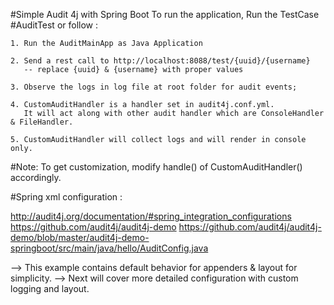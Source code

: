 #Simple Audit 4j with Spring Boot
To run the application, Run the TestCase #AuditTest or follow :

    1. Run the AuditMainApp as Java Application
    
    2. Send a rest call to http://localhost:8088/test/{uuid}/{username}   
       -- replace {uuid} & {username} with proper values
    
    3. Observe the logs in log file at root folder for audit events;
    
	4. CustomAuditHandler is a handler set in audit4j.conf.yml. 
	   It will act along with other audit handler which are ConsoleHandler & FileHandler. 
	
	5. CustomAuditHandler will collect logs and will render in console only. 
	
#Note: To get customization, modify handle() of CustomAuditHandler() accordingly.

    
#Spring xml configuration :

http://audit4j.org/documentation/#spring_integration_configurations
https://github.com/audit4j/audit4j-demo
https://github.com/audit4j/audit4j-demo/blob/master/audit4j-demo-springboot/src/main/java/hello/AuditConfig.java


--> This example contains default behavior for appenders & layout for simplicity.
--> Next will cover more detailed configuration with custom logging and layout. 